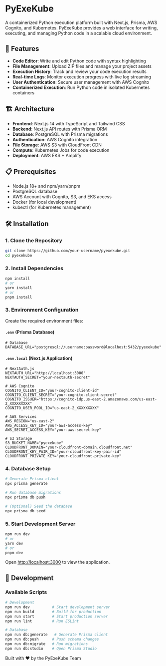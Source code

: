 # PyExeKube

A containerized Python execution platform built with Next.js, Prisma, AWS Cognito, and Kubernetes. PyExeKube provides a web interface for writing, executing, and managing Python code in a scalable cloud environment.

## 🚀 Features

- **Code Editor**: Write and edit Python code with syntax highlighting
- **File Management**: Upload ZIP files and manage your project assets
- **Execution History**: Track and review your code execution results
- **Real-time Logs**: Monitor execution progress with live log streaming
- **User Authentication**: Secure user management with AWS Cognito
- **Containerized Execution**: Run Python code in isolated Kubernetes containers

## 🏗️ Architecture

- **Frontend**: Next.js 14 with TypeScript and Tailwind CSS
- **Backend**: Next.js API routes with Prisma ORM
- **Database**: PostgreSQL with Prisma migrations
- **Authentication**: AWS Cognito integration
- **File Storage**: AWS S3 with CloudFront CDN
- **Compute**: Kubernetes Jobs for code execution
- **Deployment**: AWS EKS + Amplify

## 📋 Prerequisites

- Node.js 18+ and npm/yarn/pnpm
- PostgreSQL database
- AWS Account with Cognito, S3, and EKS access
- Docker (for local development)
- kubectl (for Kubernetes management)

## 🛠️ Installation

### 1. Clone the Repository

```bash
git clone https://github.com/your-username/pyexekube.git
cd pyexekube
```

### 2. Install Dependencies

```bash
npm install
# or
yarn install
# or
pnpm install
```

### 3. Environment Configuration

Create the required environment files:

#### `.env` (Prisma Database)
```env
# Database
DATABASE_URL="postgresql://username:password@localhost:5432/pyexekube"

```

#### `.env.local` (Next.js Application)
```env
# NextAuth.js
NEXTAUTH_URL="http://localhost:3000"
NEXTAUTH_SECRET="your-nextauth-secret"

# AWS Cognito
COGNITO_CLIENT_ID="your-cognito-client-id"
COGNITO_CLIENT_SECRET="your-cognito-client-secret"
COGNITO_ISSUER="https://cognito-idp.us-east-2.amazonaws.com/us-east-2_XXXXXXXXX"
COGNITO_USER_POOL_ID="us-east-2_XXXXXXXXX"

# AWS Services
AWS_REGION="us-east-2"
AWS_ACCESS_KEY_ID="your-aws-access-key"
AWS_SECRET_ACCESS_KEY="your-aws-secret-key"

# S3 Storage
S3_BUCKET_NAME="pyexekube"
CLOUDFRONT_DOMAIN="your-cloudfront-domain.cloudfront.net"
CLOUDFRONT_KEY_PAIR_ID="your-cloudfront-key-pair-id"
CLOUDFRONT_PRIVATE_KEY="your-cloudfront-private-key"
```

### 4. Database Setup

```bash
# Generate Prisma client
npx prisma generate

# Run database migrations
npx prisma db push

# (Optional) Seed the database
npx prisma db seed
```

### 5. Start Development Server

```bash
npm run dev
# or
yarn dev
# or
pnpm dev
```

Open [http://localhost:3000](http://localhost:3000) to view the application.

## 🔧 Development

### Available Scripts

```bash
# Development
npm run dev          # Start development server
npm run build        # Build for production
npm run start        # Start production server
npm run lint         # Run ESLint

# Database
npm run db:generate   # Generate Prisma client
npm run db:push      # Push schema changes
npm run db:migrate   # Run migrations
npm run db:studio    # Open Prisma Studio
```


Built with ❤️ by the PyExeKube Team